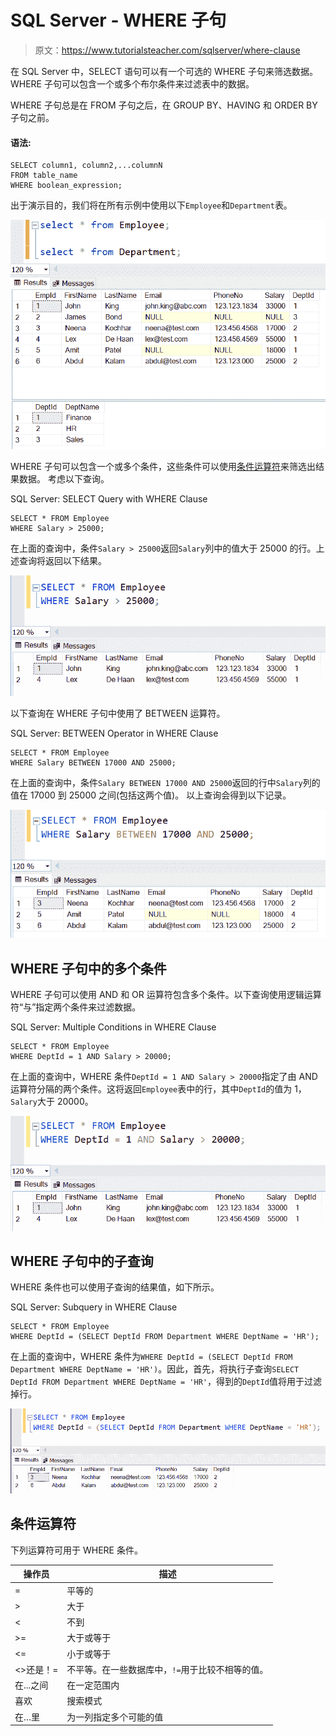 # SQL Server - WHERE 子句

> 原文：<https://www.tutorialsteacher.com/sqlserver/where-clause>

在 SQL Server 中，SELECT 语句可以有一个可选的 WHERE 子句来筛选数据。WHERE 子句可以包含一个或多个布尔条件来过滤表中的数据。

WHERE 子句总是在 FROM 子句之后，在 GROUP BY、HAVING 和 ORDER BY 子句之前。

#### 语法:

```
SELECT column1, column2,...columnN 
FROM table_name
WHERE boolean_expression; 
```

出于演示目的，我们将在所有示例中使用以下`Employee`和`Department`表。

[![+ operator in select query](img/10196b90c13e5c72d4939e1eb6fb595a.png)](../../Content/images/sqlserver/demo-tables.png)

WHERE 子句可以包含一个或多个条件，这些条件可以使用[条件运算符](#where-conditional-operators)来筛选出结果数据。 考虑以下查询。

SQL Server: SELECT Query with WHERE Clause 

```
SELECT * FROM Employee 
WHERE Salary > 25000; 
```

在上面的查询中，条件`Salary > 25000`返回`Salary`列中的值大于 25000 的行。上述查询将返回以下结果。

[![+ operator in select query](img/c0d9204f793d973aec54badde7ef7924.png)](../../Content/images/sqlserver/where2.png)

以下查询在 WHERE 子句中使用了 BETWEEN 运算符。

SQL Server: BETWEEN Operator in WHERE Clause 

```
SELECT * FROM Employee 
WHERE Salary BETWEEN 17000 AND 25000; 
```

在上面的查询中，条件`Salary BETWEEN 17000 AND 25000`返回的行中`Salary`列的值在 17000 到 25000 之间(包括这两个值)。 以上查询会得到以下记录。

[![+ operator in select query](img/70b357532614b3f2d1dacb9f96fa75f0.png)](../../Content/images/sqlserver/where3.png)

## WHERE 子句中的多个条件

WHERE 子句可以使用 AND 和 OR 运算符包含多个条件。以下查询使用逻辑运算符“与”指定两个条件来过滤数据。

SQL Server: Multiple Conditions in WHERE Clause 

```
SELECT * FROM Employee 
WHERE DeptId = 1 AND Salary > 20000; 
```

在上面的查询中，WHERE 条件`DeptId = 1 AND Salary > 20000`指定了由 AND 运算符分隔的两个条件。这将返回`Employee`表中的行，其中`DeptId`的值为 1，`Salary`大于 20000。

[![+ operator in select query](img/91b54656770a301ba81bcf3baa07d5a0.png)](../../Content/images/sqlserver/where4.png)

## WHERE 子句中的子查询

WHERE 条件也可以使用子查询的结果值，如下所示。

SQL Server: Subquery in WHERE Clause 

```
SELECT * FROM Employee 
WHERE DeptId = (SELECT DeptId FROM Department WHERE DeptName = 'HR'); 
```

在上面的查询中，WHERE 条件为`WHERE DeptId = (SELECT DeptId FROM Department WHERE DeptName = 'HR')`。因此，首先，将执行子查询`SELECT DeptId FROM Department WHERE DeptName = 'HR'`，得到的`DeptId`值将用于过滤掉行。

[![+ operator in select query](img/3ab2fc4d6b0999bb6467cf87faadcff0.png)](../../Content/images/sqlserver/where5.png)

## 条件运算符

下列运算符可用于 WHERE 条件。

| 操作员 | 描述 |
| --- | --- |
| = | 平等的 |
| > | 大于 |
| < | 不到 |
| >= | 大于或等于 |
| <= | 小于或等于 |
| <>还是！= | 不平等。在一些数据库中，`!=`用于比较不相等的值。 |
| 在...之间 | 在一定范围内 |
| 喜欢 | 搜索模式 |
| 在…里 | 为一列指定多个可能的值 |****